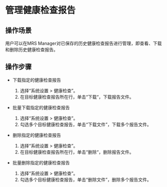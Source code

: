 # 管理健康检查报告<a name="ZH-CN_TOPIC_0174499445"></a>

## 操作场景<a name="zh-cn_topic_0035251718_section1310202715520"></a>

用户可以在MRS Manager对已保存的历史健康检查报告进行管理，即查看、下载和删除历史健康检查报告。

## 操作步骤<a name="zh-cn_topic_0035251718_section62632030155221"></a>

-   下载指定的健康检查报告
    1.  选择“系统设置 \> 健康检查”。
    2.  在目标健康检查报告所在行，单击“下载“，下载报告文件。

-   批量下载指定的健康检查报告
    1.  选择“系统设置 \> 健康检查”。
    2.  勾选多个目标健康检查报告，单击“下载文件”，下载多个报告文件。

-   删除指定的健康检查报告
    1.  选择“系统设置 \> 健康检查”。
    2.  在目标健康检查报告所在行，单击“删除“，删除报告文件。

-   批量删除指定的健康检查报告
    1.  选择“系统设置 \> 健康检查”。
    2.  勾选多个目标健康检查报告，单击“删除文件”，删除多个报告文件。


